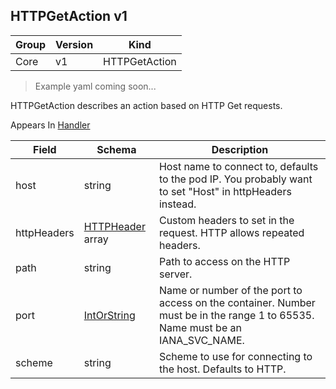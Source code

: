 ## HTTPGetAction v1

Group        | Version     | Kind
------------ | ---------- | -----------
Core | v1 | HTTPGetAction

> Example yaml coming soon...



HTTPGetAction describes an action based on HTTP Get requests.

<aside class="notice">
Appears In  <a href="#handler-v1">Handler</a> </aside>

Field        | Schema     | Description
------------ | ---------- | -----------
host | string | Host name to connect to, defaults to the pod IP. You probably want to set "Host" in httpHeaders instead.
httpHeaders | [HTTPHeader](#httpheader-v1) array | Custom headers to set in the request. HTTP allows repeated headers.
path | string | Path to access on the HTTP server.
port | [IntOrString](#intorstring-intstr) | Name or number of the port to access on the container. Number must be in the range 1 to 65535. Name must be an IANA_SVC_NAME.
scheme | string | Scheme to use for connecting to the host. Defaults to HTTP.

